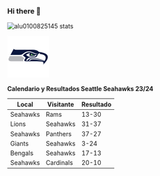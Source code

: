 ### Hi there 👋

<!--
**alu0100825145/alu0100825145** is a ✨ _special_ ✨ repository because its `README.md` (this file) appears on your GitHub profile.

Here are some ideas to get you started:

- 🔭 I’m currently working on ...
- 🌱 I’m currently learning ...
- 👯 I’m looking to collaborate on ...
- 🤔 I’m looking for help with ...
- 💬 Ask me about ...
- 📫 How to reach me: ...
- 😄 Pronouns: ...
- ⚡ Fun fact: ...
-->


![alu0100825145 stats](https://github-readme-stats.vercel.app/api?username=alu0100825145&show_icons=true&locale=en)


 ![Logotipo de los Seahawks](https://github.com/alu0100825145/imagenes/blob/ab633110d6ed712a6304799467798fe96db9620b/Seahawks%20logo.png)




**Calendario y Resultados Seattle Seahawks 23/24** 

| Local  | Visitante | Resultado| 
| ------------ | ------------ | ------------ |
| Seahawks | Rams | 13-30 |
| Lions | Seahawks | 31-37 |
| Seahawks | Panthers | 37-27 |
| Giants | Seahawks | 3-24 |
| Bengals | Seahawks | 17-13 |
| Seahawks | Cardinals | 20-10 |
